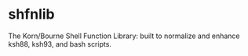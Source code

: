 # shfnlib
The Korn/Bourne Shell Function Library: built to normalize and enhance ksh88, ksh93, and bash scripts.
